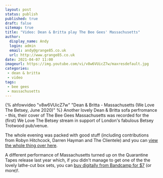 ```yaml
---
layout: post
status: publish
published: true
draft: false
sitemap: true
title: "Video: Dean & Britta play The Bee Gees' Massachusetts"
author:
  display_name: Andy
  login: admin
  email: andy@grange85.co.uk
  url: http://www.grange85.co.uk
date: 2021-04-07 11:00
imageurl: https://img.youtube.com/vi/v8w6VUicZ7w/maxresdefault.jpg
categories:	
 - dean & britta
 - video
tags:
 - bee gees
 - massachusetts
---
```

{% ahfowvideo "v8w6VUicZ7w" "Dean & Britta - Massachusetts (We Love The Betsey, June 2020)" %}
Another lovely Dean & Britta sofa perfromance - this, their cover of The Bee Gees Massachusetts was recorded for the (first) We Love The Betsey stream in support of London's fabulous Betsey Trotwood pub/venue.

<!--more-->

The whole evening was packed with good stuff (including contributions from Robyn Hitchcock, Darren Hayman and The Clientele) and you can [view the whole thing over here](https://youtu.be/4sHxUi7Day0).


A different performance of Massachusetts turned up on the Quarantine Tapes release last year which, if you didn't manage to get one of the the lovely lathe-cut box sets, you can [buy digitally from Bandcamp for $7](https://deanandbritta.bandcamp.com/album/quarantine-tapes) (or more)!.

